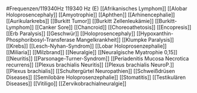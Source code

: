 #Frequenzen/119340Hz
119340 Hz (E)
[[Afrikanisches Lymphom]]
[[Alobar Holoprosencephaly]]
[[Amyotrophie]]
[[Aphthen]]
[[Arhinencephalie]]
[[Aurikularkrebs]]
[[Burkitt Tumor]]
[[Burkitt Zellenleukämie]]
[[Burkitt-Lymphom]]
[[Canker Sore]]
[[Chancroid]]
[[Choreoathetosis]]
[[Encopresis]]
[[Erb Paralysis]]
[[Geschwür]]
[[Holoprosencephaly]]
[[Hypoxanthin-Phosphoribosyl-Transferase Mangelkrankheit]]
[[Klumpke Paralysis]]
[[Krebs]]
[[Lesch-Nyhan-Syndrom]]
[[Lobar Holoprosenzephalie]]
[[Miliaria]]
[[Milzbrand]]
[[Neuralgie]]
[[Neuralgische Myatrophie 0,15]]
[[Neuritis]]
[[Parsonage-Turner-Syndrom]]
[[Periadenitis Mucosa Necrotica recurrens]]
[[Plexus brachialis Neuritis]]
[[Plexus brachialis NeuroP.]]
[[Plexus brachialis]]
[[Schultergürtel Neuropathien]]
[[Schweißdrüsen Diseases]]
[[Semilobäre Holoprosenzephalie]]
[[Stomatitis]]
[[Testikulären Diseases]]
[[Vitiligo]]
[[Zervikobrachialneuralgie]]